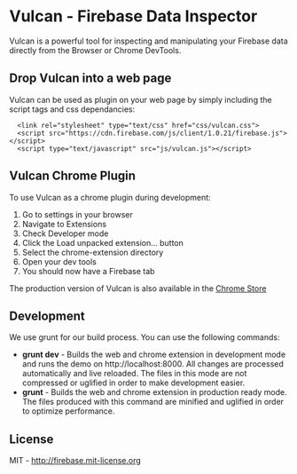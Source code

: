 # Vulcan - Firebase Data Inspector
Vulcan is a powerful tool for inspecting and manipulating your Firebase data directly from the Browser or Chrome DevTools.

## Drop Vulcan into a web page
Vulcan can be used as plugin on your web page by simply including the script tags and css dependancies:

```
  <link rel="stylesheet" type="text/css" href="css/vulcan.css">
  <script src="https://cdn.firebase.com/js/client/1.0.21/firebase.js"></script>
  <script type="text/javascript" src="js/vulcan.js"></script>
```

## Vulcan Chrome Plugin
To use Vulcan as a chrome plugin during development:

1. Go to settings in your browser
2. Navigate to Extensions
3. Check Developer mode
4. Click the Load unpacked extension... button
5. Select the chrome-extension directory
6. Open your dev tools
7. You should now have a Firebase tab

The production version of Vulcan is also available in the [Chrome Store](https://chrome.google.com/webstore/detail/vulcan-by-firebase/oippbnlmebalopjbkemajgfbglcjhnbl?utm_source=chrome-ntp-icon)


## Development
We use grunt for our build process. You can use the following commands:

- **grunt dev** - Builds the web and chrome extension in development mode and runs the demo on http://localhost:8000. All changes are processed automatically and live reloaded. The files in this mode are not compressed or uglified in order to make development easier.
- **grunt** - Builds the web and chrome extension in production ready mode. The files produced with this command are minified and uglified in order to optimize performance.


## License
MIT - http://firebase.mit-license.org
